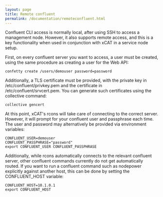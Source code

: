 ```yaml
---
layout: page
title: Remote confluent
permalink: /documentation/remoteconfluent.html
---
```


Confluent CLI access is normally local, after using SSH to access a management node.
However, it also supports remote access, and this is a key functionality when used
in conjunction with xCAT in a service node setup.

First, on every confluent server you want to access, a user must be created, using the
same procedure as creating a user for the Web API:

    confetty create /users/demouser password=password

Additionally, a TLS certificate must be provided, with the private key in /etc/confluent/privkey.pem and
the certificate in /etc/confluent/srvcert.pem.  You can generate such certificates using the collective command:

    collective gencert

At this point, xCAT's rcons will take care of connecting to the correct server.  However, it will
prompt for your confluent user and passphrase each time.  The user and password may alternatively
be provided via environment variables:

    CONFLUENT_USER=demouser
    CONFLUENT_PASSPHRASE="password"
    export CONFLUENT_USER CONFLUENT_PASSPHRASE

Additionally, while rcons automatically connects to the relevant confluent server, other confluent commands
currently do not get automatically routed.  If you want to run a confluent command such as nodepower explicitly
against another host, this can be done by setting the CONFLUENT_HOST variable:

    CONFLUENT_HOST=10.1.0.1
    export CONFLUENT_HOST

